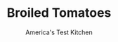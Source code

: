 ---
layout: ../../layouts/MarkdownPostLayout.astro
title: Broiled Tomatoes
author: America's Test Kitchen
pubDate: 2023-03-15
description: "Cooking juicy summer tomatoes seemed fruitless, but this old-school technique pays off."
image_url: https://res.cloudinary.com/hksqkdlah/image/upload/ar_1:1,c_fill,dpr_2.0,f_auto,fl_lossy.progressive.strip_profile,g_faces:auto,q_auto:low,w_344/24599_sfs-broiled-tomatoes-3
tags: ["Main Courses","Vegetables"]
calories: 497
protein: 3
carbohydrates: 8
fats: 
fiber: 1
ingredients: ["4 , vine-ripened tomatoes (6 to 8 ounces each), cored","1/2 teaspoon, sugar",", Salt and pepper","1 slice, hearty white sandwich bread, torn into 1-inch pieces","1/4 cup, grated Parmesan cheese","2 tablespoons, chopped fresh basil","2 tablespoons, chopped fresh parsley","1 tablespoon, capers, rinsed and patted dry","1 tablespoon, extra-virgin olive oil, plus extra for drizzling","1 , garlic clove, minced"]
serves: 6
time: "25 minutes"
instructions: ["Remove and discard thin slice from tops and bottoms of tomatoes (so rounds will sit flat). Slice tomatoes crosswise into thirds to create 1/2- to 3/4-inch-thick rounds. Combine sugar, 1/2 teaspoon salt, and 1/2 teaspoon pepper in bowl. Season both sides of tomato slices with sugar mixture. Place tomatoes on wire rack set in rimmed baking sheet.","Pulse bread, Parmesan, basil, parsley, capers, oil, garlic, 1/2 teaspoon pepper, and 1/8 teaspoon salt in food processor until coarsely ground, about 10 pulses.","Adjust oven rack 6 inches from broiler element and heat broiler. Divide bread-crumb mixture evenly among tops of tomato slices (about 1 tablespoon each) and press gently to adhere. Broil until crumbs are golden brown and crispy, 3 to 5 minutes. Transfer tomatoes to platter. Serve, drizzled with extra oil."]
nutrition: ["317 mg Potassium","81 mg Phosphorus","98 mg Calcium","20 mg Magnesium","349 mg Sodium","4 g Fat","1 mg Niacin (B3)","2 g Monounsaturated","18 mg Vitamin C","4 mg Cholesterol","1 g Saturated","1 g Fiber","24 µg Folate (food)","3 g Sugars","36 µg Vitamin K","120 g Water","8 g Carbs","26 µg Folate equivalent (total)","3 g Protein","1 mg Vitamin E","71 µg Vitamin A","82 kcal Energy","497 calories"]
notes: "Look for tomatoes that are 2 1/2 to 3 inches in diameter."
---